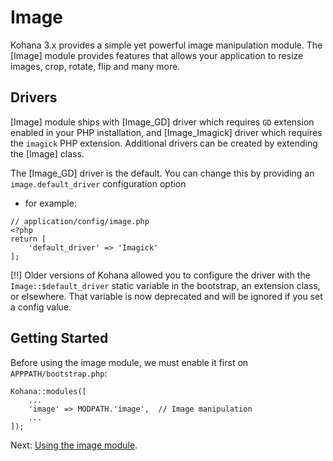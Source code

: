 # Image

Kohana 3.x provides a simple yet powerful image manipulation module. The [Image] module provides features that allows your application to resize images, crop, rotate, flip and many more.

## Drivers

[Image] module ships with [Image_GD] driver which requires `GD` extension enabled in your PHP installation, and
[Image_Imagick] driver which requires the `imagick` PHP extension. Additional drivers can be created by extending
the [Image] class.

The [Image_GD] driver is the default. You can change this by providing an `image.default_driver` configuration option
- for example:

~~~
// application/config/image.php
<?php
return [
    'default_driver' => 'Imagick'
];
~~~

[!!] Older versions of Kohana allowed you to configure the driver with the `Image::$default_driver` static variable in
the bootstrap, an extension class, or elsewhere. That variable is now deprecated and will be ignored if you set a
config value.

## Getting Started

Before using the image module, we must enable it first on `APPPATH/bootstrap.php`:

~~~
Kohana::modules([
    ...
    'image' => MODPATH.'image',  // Image manipulation
    ...
]);
~~~

Next: [Using the image module](using).
